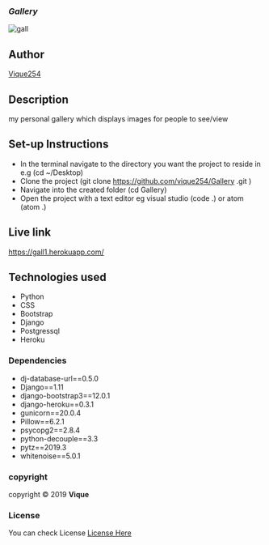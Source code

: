 ### ***Gallery***
![gall](https://cdn.pixabay.com/photo/2017/11/12/22/50/human-2944064_960_720.jpg)

## Author
[Vique254](https://github.com/vique254)

## Description
my personal gallery which displays images for people to see/view

## Set-up Instructions
* In the terminal navigate to the directory you want the project to reside in e.g (cd ~/Desktop)
* Clone the project (git clone https://github.com/vique254/Gallery .git )
* Navigate into the created folder (cd Gallery)
* Open the project with a text editor eg visual studio (code .) or atom (atom .)

## Live link
https://gall1.herokuapp.com/

## Technologies used
* Python
* CSS
* Bootstrap
* Django
* Postgressql
* Heroku
### Dependencies
* dj-database-url==0.5.0
* Django==1.11
* django-bootstrap3==12.0.1
* django-heroku==0.3.1
* gunicorn==20.0.4
* Pillow==6.2.1
* psycopg2==2.8.4
* python-decouple==3.3
* pytz==2019.3
* whitenoise==5.0.1

###  copyright
copyright &copy; 2019  **Vique**
### License
You can check License [License Here](LICENSE)
